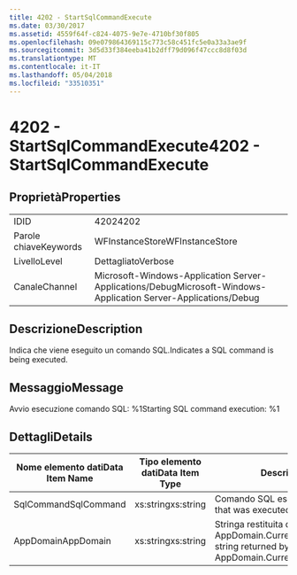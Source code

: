 ```yaml
---
title: 4202 - StartSqlCommandExecute
ms.date: 03/30/2017
ms.assetid: 4559f64f-c824-4075-9e7e-4710bf30f805
ms.openlocfilehash: 09e079864369115c773c58c451fc5e0a33a3ae9f
ms.sourcegitcommit: 3d5d33f384eeba41b2dff79d096f47ccc8d8f03d
ms.translationtype: MT
ms.contentlocale: it-IT
ms.lasthandoff: 05/04/2018
ms.locfileid: "33510351"
---
```

# <a name="4202---startsqlcommandexecute"></a><span data-ttu-id="032bd-102">4202 - StartSqlCommandExecute</span><span class="sxs-lookup"><span data-stu-id="032bd-102">4202 - StartSqlCommandExecute</span></span>
## <a name="properties"></a><span data-ttu-id="032bd-103">Proprietà</span><span class="sxs-lookup"><span data-stu-id="032bd-103">Properties</span></span>  
  
|||  
|-|-|  
|<span data-ttu-id="032bd-104">ID</span><span class="sxs-lookup"><span data-stu-id="032bd-104">ID</span></span>|<span data-ttu-id="032bd-105">4202</span><span class="sxs-lookup"><span data-stu-id="032bd-105">4202</span></span>|  
|<span data-ttu-id="032bd-106">Parole chiave</span><span class="sxs-lookup"><span data-stu-id="032bd-106">Keywords</span></span>|<span data-ttu-id="032bd-107">WFInstanceStore</span><span class="sxs-lookup"><span data-stu-id="032bd-107">WFInstanceStore</span></span>|  
|<span data-ttu-id="032bd-108">Livello</span><span class="sxs-lookup"><span data-stu-id="032bd-108">Level</span></span>|<span data-ttu-id="032bd-109">Dettagliato</span><span class="sxs-lookup"><span data-stu-id="032bd-109">Verbose</span></span>|  
|<span data-ttu-id="032bd-110">Canale</span><span class="sxs-lookup"><span data-stu-id="032bd-110">Channel</span></span>|<span data-ttu-id="032bd-111">Microsoft-Windows-Application Server-Applications/Debug</span><span class="sxs-lookup"><span data-stu-id="032bd-111">Microsoft-Windows-Application Server-Applications/Debug</span></span>|  
  
## <a name="description"></a><span data-ttu-id="032bd-112">Descrizione</span><span class="sxs-lookup"><span data-stu-id="032bd-112">Description</span></span>  
 <span data-ttu-id="032bd-113">Indica che viene eseguito un comando SQL.</span><span class="sxs-lookup"><span data-stu-id="032bd-113">Indicates a SQL command is being executed.</span></span>  
  
## <a name="message"></a><span data-ttu-id="032bd-114">Messaggio</span><span class="sxs-lookup"><span data-stu-id="032bd-114">Message</span></span>  
 <span data-ttu-id="032bd-115">Avvio esecuzione comando SQL: %1</span><span class="sxs-lookup"><span data-stu-id="032bd-115">Starting SQL command execution: %1</span></span>  
  
## <a name="details"></a><span data-ttu-id="032bd-116">Dettagli</span><span class="sxs-lookup"><span data-stu-id="032bd-116">Details</span></span>  
  
|<span data-ttu-id="032bd-117">Nome elemento dati</span><span class="sxs-lookup"><span data-stu-id="032bd-117">Data Item Name</span></span>|<span data-ttu-id="032bd-118">Tipo elemento dati</span><span class="sxs-lookup"><span data-stu-id="032bd-118">Data Item Type</span></span>|<span data-ttu-id="032bd-119">Descrizione</span><span class="sxs-lookup"><span data-stu-id="032bd-119">Description</span></span>|  
|--------------------|--------------------|-----------------|  
|<span data-ttu-id="032bd-120">SqlCommand</span><span class="sxs-lookup"><span data-stu-id="032bd-120">SqlCommand</span></span>|<span data-ttu-id="032bd-121">xs:string</span><span class="sxs-lookup"><span data-stu-id="032bd-121">xs:string</span></span>|<span data-ttu-id="032bd-122">Comando SQL eseguito.</span><span class="sxs-lookup"><span data-stu-id="032bd-122">The SQL command that was executed.</span></span>|  
|<span data-ttu-id="032bd-123">AppDomain</span><span class="sxs-lookup"><span data-stu-id="032bd-123">AppDomain</span></span>|<span data-ttu-id="032bd-124">xs:string</span><span class="sxs-lookup"><span data-stu-id="032bd-124">xs:string</span></span>|<span data-ttu-id="032bd-125">Stringa restituita da AppDomain.CurrentDomain.FriendlyName.</span><span class="sxs-lookup"><span data-stu-id="032bd-125">The string returned by AppDomain.CurrentDomain.FriendlyName.</span></span>|
